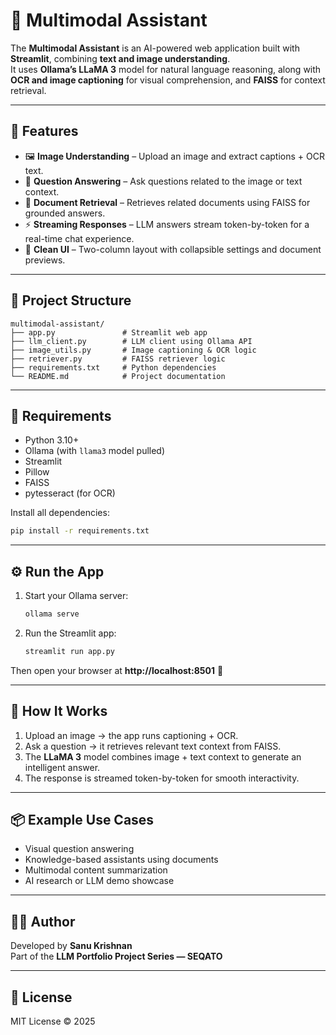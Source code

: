 # 🧠 Multimodal Assistant

The **Multimodal Assistant** is an AI-powered web application built with **Streamlit**, combining **text and image understanding**.  
It uses **Ollama’s LLaMA 3** model for natural language reasoning, along with **OCR and image captioning** for visual comprehension, and **FAISS** for context retrieval.

---

## 🚀 Features

- 🖼️ **Image Understanding** – Upload an image and extract captions + OCR text.  
- 💬 **Question Answering** – Ask questions related to the image or text context.  
- 🔎 **Document Retrieval** – Retrieves related documents using FAISS for grounded answers.  
- ⚡ **Streaming Responses** – LLM answers stream token-by-token for a real-time chat experience.  
- 🧩 **Clean UI** – Two-column layout with collapsible settings and document previews.

---

## 🧱 Project Structure

```
multimodal-assistant/
├── app.py               # Streamlit web app
├── llm_client.py        # LLM client using Ollama API
├── image_utils.py       # Image captioning & OCR logic
├── retriever.py         # FAISS retriever logic
├── requirements.txt     # Python dependencies
└── README.md            # Project documentation
```

---

## 🧰 Requirements

- Python 3.10+
- Ollama (with `llama3` model pulled)
- Streamlit
- Pillow
- FAISS
- pytesseract (for OCR)

Install all dependencies:

```bash
pip install -r requirements.txt
```

---

## ⚙️ Run the App

1. Start your Ollama server:
   ```bash
   ollama serve
   ```

2. Run the Streamlit app:
   ```bash
   streamlit run app.py
   ```

Then open your browser at **http://localhost:8501** 🎉

---

## 🧠 How It Works

1. Upload an image → the app runs captioning + OCR.
2. Ask a question → it retrieves relevant text context from FAISS.
3. The **LLaMA 3** model combines image + text context to generate an intelligent answer.
4. The response is streamed token-by-token for smooth interactivity.

---

## 📦 Example Use Cases

- Visual question answering  
- Knowledge-based assistants using documents  
- Multimodal content summarization  
- AI research or LLM demo showcase  

---

## 🧑‍💻 Author

Developed by **Sanu Krishnan**  
Part of the **LLM Portfolio Project Series — SEQATO**

---

## 🪪 License

MIT License © 2025
